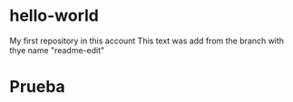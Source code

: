 # hello-world
My first repository in this account
This text was add from the branch with thye name "readme-edit"

# Prueba

